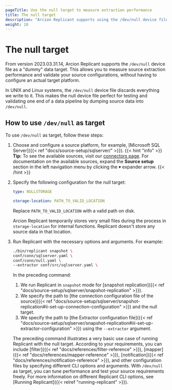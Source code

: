 ```yaml
---
pageTitle: Use the null target to measure extraction performance
title: The null target
description: "Arcion Replicant supports using the /dev/null device file as target to measure source extraction performance and validate your configurations."
weight: 10
---
```


# The null target
From version 2023.03.31.14, Arcion Replicant supports the `/dev/null` device file as a "dummy" data target. This allows you to measure source extraction performance and validate your source configurations, without having to configure an actual target platform.

In UNIX and Linux systems, the `/dev/null` device file discards everything we write to it. This makes the null device file perfect for testing and validating one end of a data pipeline by dumping source data into `/dev/null`.

## How to use `/dev/null` as target
To use `/dev/null` as target, follow these steps:

1. Choose and configure a source platform, for example, [Microsoft SQL Server]({{< ref "docs/source-setup/sqlserver/" >}}). 
{{< hint "info" >}}
**Tip:** To see the available sources, visit our [connectors page](https://www.arcion.io/connectors). For documentation on the available sources, expand the **Source setup** section in the left navigation menu by clicking the <span class="expander-arrow-icon" aria-hidden="true" translate="no">▾</span> expander arrow.
{{< /hint >}}
1. Specify the following configuration for the null target:
    ```YAML
    type: NULLSTORAGE

    storage-location: PATH_TO_VALID_LOCATION
    ```
    Replace `PATH_TO_VALID_LOCATION` with a valid path on disk. 
    
    Arcion Replicant temporarily stores very small files during the process in `storage-location` for internal functions. Replicant doesn't store any source data in that location.

2. Run Replicant with the necessary options and arguments. For example:
    ```sh
    ./bin/replicant snapshot \
    conf/conn/sqlserver.yaml \
    conf/conn/null.yaml \
    --extractor conf/src/sqlserver.yaml \
    ```

    In the preceding command:
    1. We run Replicant in `snapshot` mode for [snapshot replication]({{< ref "docs/source-setup/sqlserver/snapshot-replication" >}}).
    2. We specify the path to [the connection configuration file of the source]({{< ref "docs/source-setup/sqlserver/snapshot-replication#ii-set-up-connection-configuration" >}}) and the null target.
    3. We specify the path to [the Extractor configuration file]({{< ref "docs/source-setup/sqlserver/snapshot-replication#iii-set-up-extractor-configuration" >}}) using the `--extractor` argument.

    The preceding command illustrates a very basic use case of running Replicant with the null target. According to your requirements, you can include [filter]({{< ref "docs/references/filter-reference" >}}), [mapper]({{< ref "docs/references/mapper-reference" >}}), [notification]({{< ref "docs/references/notification-reference" >}}), and other configuration files by specifying different CLI options and arguments. With `/dev/null` as target, you can tune performance and test your source requirements freely. For more information on different Replicant CLI options, see [Running Replicant]({{< relref "running-replicant" >}}).
 